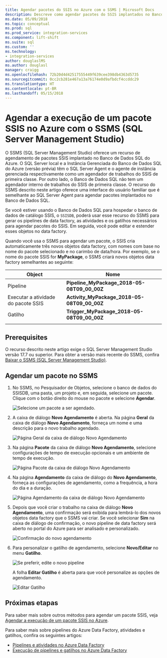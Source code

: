 ```yaml
---
title: Agendar pacotes do SSIS no Azure com o SSMS | Microsoft Docs
description: Descreve como agendar pacotes do SSIS implantados no Banco de Dados SQL do Azure usando o comando de agendamento no SSMS (SQL Server Management Studio).
ms.date: 05/09/2018
ms.topic: conceptual
ms.prod: sql
ms.prod_service: integration-services
ms.component: lift-shift
ms.suite: sql
ms.custom: ''
ms.technology:
- integration-services
author: douglaslMS
ms.author: douglasl
manager: craigg
ms.openlocfilehash: 72b20d4d42517555449f639cee398db4363d5735
ms.sourcegitcommit: 0cc2cb281e467a13a76174e0d9afbdcf4ccddc29
ms.translationtype: HT
ms.contentlocale: pt-BR
ms.lasthandoff: 05/15/2018
---
```

# <a name="schedule-the-execution-of-an-ssis-package-in-azure-with-sql-server-management-studio-ssms"></a>Agendar a execução de um pacote SSIS no Azure com o SSMS (SQL Server Management Studio)

O SSMS (SQL Server Management Studio) oferece um recurso de agendamento de pacotes SSIS implantado no Banco de Dados SQL do Azure. O SQL Server local e a Instância Gerenciada do Banco de Dados SQL do Azure (versão prévia) têm o SQL Server Agent e o agente de instância gerenciada respectivamente como um agendador de trabalhos do SSIS de primeira classe. Por outro lado, o Banco de Dados SQL não tem um agendador interno de trabalhos do SSIS de primeira classe. O recurso do SSMS descrito neste artigo oferece uma interface do usuário familiar que é semelhante ao SQL Server Agent para agendar pacotes implantados no Banco de Dados SQL.

Se você estiver usando o Banco de Dados SQL para hospedar o banco de dados de catálogo SSIS, o `SSISDB`, poderá usar esse recurso do SSMS para gerar os pipelines de data factory, as atividades e os gatilhos necessários para agendar pacotes do SSIS. Em seguida, você pode editar e estender esses objetos no data factory.

Quando você usa o SSMS para agendar um pacote, o SSIS cria automaticamente três novos objetos data factory, com nomes com base no nome do pacote selecionado e no carimbo de data/hora. Por exemplo, se o nome do pacote SSIS for **MyPackage**, o SSMS criará novos objetos data factory semelhantes ao seguinte:

| Object | Nome |
|---|---|
| Pipeline | **Pipeline_MyPackage_2018-05-08T09_00_00Z** |
| Executar a atividade do pacote SSIS | **Activity_MyPackage_2018-05-08T09_00_00Z** |
| Gatilho | **Trigger_MyPackage_2018-05-08T09_00_00Z** |
|||

## <a name="prerequisites"></a>Prerequisites

O recurso descrito neste artigo exige o SQL Server Management Studio versão 17.7 ou superior. Para obter a versão mais recente do SSMS, confira [Baixar o SSMS (SQL Server Management Studio)](../../ssms/download-sql-server-management-studio-ssms.md).

## <a name="schedule-a-package-in-ssms"></a>Agendar um pacote no SSMS

1. No SSMS, no Pesquisador de Objetos, selecione o banco de dados do SSISDB, uma pasta, um projeto e, em seguida, selecione um pacote. Clique com o botão direito do mouse no pacote e selecione **Agendar**.

    ![Selecione um pacote a ser agendado.](media/ssis-azure-schedule-packages-ssms/schedule-ssms-image1-schedule.png)

2. A caixa de diálogo **Novo Agendamento** é aberta. Na página **Geral** da caixa de diálogo **Novo Agendamento**, forneça um nome e uma descrição para o novo trabalho agendado.

    ![Página Geral da caixa de diálogo Novo Agendamento](media/ssis-azure-schedule-packages-ssms/schedule-ssms-image2-new-schedule.png)

3. Na página **Pacote** da caixa de diálogo **Novo Agendamento**, selecione configurações de tempo de execução opcionais e um ambiente de tempo de execução.

    ![Página Pacote da caixa de diálogo Novo Agendamento](media/ssis-azure-schedule-packages-ssms/schedule-ssms-image3-new-schedule2.png)

4. Na página **Agendamento** da caixa de diálogo do **Novo Agendamento**, forneça as configurações de agendamento, como a frequência, a hora do dia e a duração.

    ![Página Agendamento da caixa de diálogo Novo Agendamento](media/ssis-azure-schedule-packages-ssms/schedule-ssms-image4-new-schedule3.png)

5. Depois que você criar o trabalho na caixa de diálogo **Novo Agendamento**, uma confirmação será exibida para lembrá-lo dos novos objetos data factory que o SSMS vai criar. Se você selecionar **Sim** na caixa de diálogo de confirmação, o novo pipeline de data factory será aberto no portal do Azure para ser analisado e personalizado.

    ![Confirmação do novo agendamento](media/ssis-azure-schedule-packages-ssms/schedule-ssms-image5-confirmation.png)

6. Para personalizar o gatilho de agendamento, selecione **Novo/Editar** no menu **Gatilho**.

    ![Se preferir, edite o novo pipeline](media/ssis-azure-schedule-packages-ssms/schedule-ssms-image6-edit.png)

    A folha **Editar Gatilho** é aberta para que você personalize as opções de agendamento.

    ![Editar Gatilho](media/ssis-azure-schedule-packages-ssms/schedule-ssms-image7-edit2.png)

## <a name="next-steps"></a>Próximas etapas

Para saber mais sobre outros métodos para agendar um pacote SSIS, veja [Agendar a execução de um pacote SSIS no Azure](ssis-azure-schedule-packages.md).

Para saber mais sobre pipelines do Azure Data Factory, atividades e gatilhos, confira os seguintes artigos:
-   [Pipelines e atividades no Azure Data Factory](https://docs.microsoft.com/azure/data-factory/concepts-pipelines-activities)
-   [Execução de pipelines e gatilhos no Azure Data Factory](https://docs.microsoft.com/azure/data-factory/concepts-pipeline-execution-triggers)

